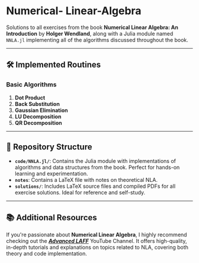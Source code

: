 # Numerical- Linear-Algebra

Solutions to all exercises from the book **Numerical Linear Algebra: An Introduction** by **Holger Wendland**, along with a Julia module named `NNLA.jl` implementing all of the algorithms discussed throughout the book.

---

## 🛠️ Implemented Routines

### Basic Algorithms
1. **Dot Product**  
2. **Back Substitution**  
3. **Gaussian Elimination**  
4. **LU Decomposition**
4. **QR Decomposition**


---

## 📂 Repository Structure

- **`code/NNLA.jl/`**: Contains the Julia module with implementations of algorithms and data structures from the book. Perfect for hands-on learning and experimentation.
- **`notes`**: Contains a LaTeX file with notes on theoretical NLA.
- **`solutions/`**: Includes LaTeX source files and compiled PDFs for all exercise solutions. Ideal for reference and self-study.


---

## 📚 Additional Resources

If you're passionate about **Numerical Linear Algebra**, I highly recommend checking out the [***Advanced LAFF***](https://www.youtube.com/@advancedlaff6453) YouTube Channel. It offers high-quality, in-depth tutorials and explanations on topics related to NLA, covering both theory and code implementation.


